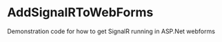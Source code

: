 AddSignalRToWebForms
====================

Demonstration code for how to get SignalR running in ASP.Net webforms